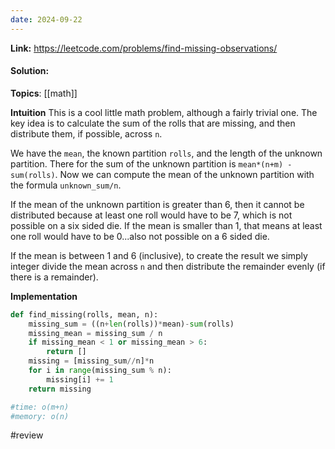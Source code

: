 ```yaml
---
date: 2024-09-22
---
```

**Link:** https://leetcode.com/problems/find-missing-observations/
#### Solution:

**Topics**: [[math]]

**Intuition**
This is a cool little math problem, although a fairly trivial one. The key idea is to calculate the sum of the rolls that are missing, and then distribute them, if possible, across `n`. 

We have the `mean`, the known partition `rolls`, and the length of the unknown partition. There for the sum of the unknown partition is `mean*(n+m) - sum(rolls)`. Now we can compute the mean of the unknown partition with the formula `unknown_sum/n`. 

If the mean of the unknown partition is greater than 6, then it cannot be distributed because at least one roll would have to be 7, which is not possible on a six sided die. If the mean is smaller than 1, that means at least one roll would have to be 0...also not possible on a 6 sided die. 

If the mean is between 1 and 6 (inclusive), to create the result we simply integer divide the mean across `n` and then distribute the remainder evenly (if there is a remainder). 

**Implementation**
```python
def find_missing(rolls, mean, n):
	missing_sum = ((n+len(rolls))*mean)-sum(rolls)
	missing_mean = missing_sum / n
	if missing_mean < 1 or missing_mean > 6:
		return []
	missing = [missing_sum//n]*n
	for i in range(missing_sum % n):
		missing[i] += 1
	return missing

#time: o(m+n)
#memory: o(n)
```

#review 


